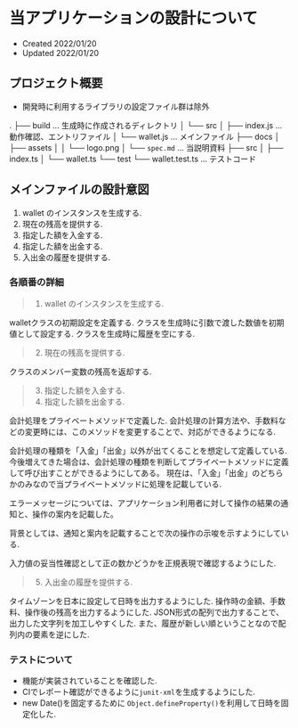 # 当アプリケーションの設計について

- Created 2022/01/20
- Updated 2022/01/20

## プロジェクト概要

- 開発時に利用するライブラリの設定ファイル群は除外

.
├── build ... 生成時に作成されるディレクトリ
│ └── src
│     ├── index.js ... 動作確認、エントリファイル
│     └── wallet.js ... メインファイル
├── docs
│ ├── assets
│ │ └── logo.png
│ └── `spec.md` ... 当説明資料
├── src
│ ├── index.ts
│ └── wallet.ts
└── test
   └── wallet.test.ts ... テストコード

## メインファイルの設計意図

1. wallet のインスタンスを生成する.
2. 現在の残高を提供する.
3. 指定した額を入金する.
4. 指定した額を出金する.
5. 入出金の履歴を提供する.

### 各順番の詳細

> 1. wallet のインスタンスを生成する.

walletクラスの初期設定を定義する.
クラスを生成時に引数で渡した数値を初期値として設定する.
クラスを生成時に履歴を空にする.

> 2. 現在の残高を提供する.

クラスのメンバー変数の残高を返却する.

> 3. 指定した額を入金する.
> 4. 指定した額を出金する.

会計処理をプライベートメソッドで定義した.
会計処理の計算方法や、手数料などの変更時には、このメソッドを変更することで、対応ができるようになる.

会計処理の種類を「入金」「出金」以外が出てくることを想定して定義している.
今後増えてきた場合は、会計処理の種類を判断してプライベートメソッドに定義して呼び出すことができるようにしてある。
現在は、「入金」「出金」のどちらかのみなので当プライベートメソッドに処理を記載している.

エラーメッセージについては、アプリケーション利用者に対して操作の結果の通知と、操作の案内を記載した。

背景としては、通知と案内を記載することで次の操作の示唆を示すようにしている.

入力値の妥当性確認として正の数かどうかを正規表現で確認するようにした.

> 5. 入出金の履歴を提供する.

タイムゾーンを日本に設定して日時を出力するようにした.
操作時の金額、手数料、操作後の残高を出力するようにした.
JSON形式の配列で出力することで、出力した文字列を加工しやすくした.
また、履歴が新しい順ということなので配列内の要素を逆にした.

### テストについて

- 機能が実装されていることを確認した.
- CIでレポート確認ができるように`junit-xml`を生成するようにした.
- new Date()を固定するために `Object.defineProperty()`を利用して日時を固定化した.
